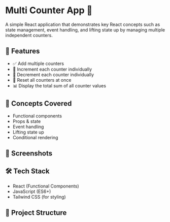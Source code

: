 # Multi Counter App 🧮

A simple React application that demonstrates key React concepts such as state management, event handling, and lifting state up by managing multiple independent counters.

## 🚀 Features

- ✅ Add multiple counters
- 🔼 Increment each counter individually
- 🔽 Decrement each counter individually
- 🔄 Reset all counters at once
- 📊 Display the total sum of all counter values

## 🧠 Concepts Covered

- Functional components
- Props & state
- Event handling
- Lifting state up
- Conditional rendering

## 📸 Screenshots


## 🛠 Tech Stack

- React (Functional Components)
- JavaScript (ES6+)
- Tailwind CSS (for styling)

## 📁 Project Structure

